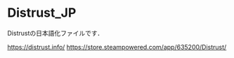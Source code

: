 # Distrust_JP
Distrustの日本語化ファイルです．

https://distrust.info/
https://store.steampowered.com/app/635200/Distrust/
